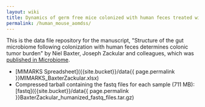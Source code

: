 ```yaml
---
layout: wiki
title: Dynamics of germ free mice colonized with human feces treated with the AOM-DSS model
permalink: /human_mouse_aomdss/
---
```


This is the data file repository for the manuscript, \"Structure of the gut microbiome following colonization with human feces determines colonic tumor burden\" by Niel Baxter, Joseph Zackular and colleagues, which was [published in Microbiome](https://microbiomejournal.biomedcentral.com/articles/10.1186/2049-2618-2-20).

* [MIMARKS Spreadsheet]({{site.bucket}}/data{{ page.permalink }}MIMARKS_BaxterZackular.xlsx)
* Compressed tarball containing the fastq files for each sample (711 MB): [fastq]({{site.bucket}}/data{{ page.permalink }}BaxterZackular_humanized_fastq_files.tar.gz)
